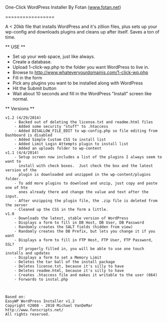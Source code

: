 One-Click WordPress Installer
By Fotan (www.fotan.net)

=================

A &lt; 20kb file that installs WordPress and it's zillion files, plus sets up your wp-config and downloads plugins and cleans up after itself.  Saves a ton of time.

** USE **
 - Set up your web space, just like always.
 - Create a database.
 - Upload 1-click-wp.php to the folder you want WordPress to live in.
 - Browse to http://www.whateveryourdomainis.com/1-click-wp.php
 - Fill in the form
 - Pick any plugins you want to be installed along with WordPress
 - Hit the Submit button
 - Wait about 10 seconds and fill in the WordPress "Install" screen like normal.
 



** Versions **	
	
	v1.2 (4/29/2014)
		- Backed out of deleting the license.txt and readme.html files
		- Added some security "stuff" to .htaccess
		- Added DISALLOW_FILE_EDIT to wp-config.php so file editing from Dashboard is disabled
		- Added Simple Custom CSS to install list
		- Added Limit Login Attempts plugin to install list
		- Added an uploads folder to wp-content
	v1.1 (4/4/2014)
		- Setup screen now includes a list of the plugins I always seem to want to 
		  install with check boxes.  Just check the box and the latest version of the 
		  plugin is downloaded and unzipped in the wp-content/plugins folder.
		- To add more plugins to download and unzip, just copy and paste one of hte
		  ones already there and change the value and text after the input.
		- After unzipping the plugin file, the .zip file is deleted from the server
		- Cleaned up the CSS in the form a little.
	v1.0
		- Downloads the latest, stable version of WordPress
		- Displays a form to fill in DB Host, DB User, DB Password
		- Randomly creates the SALT fields (hidden from view)
		- Randomly creates the DB Prefix, but lets you change it if you want
		- Displays a form to fill in FTP Host, FTP User, FTP Password, SSL?  
		  If properly filled in, you will be able to use one touch installs and updates
		- Displays a form to set a Memory Limit
		- Deletes the tar ball of the install package
		- Deletes license.txt, because it's silly to have
		- Deletes readme.html, because it's silly to have
		- Creates .htaccess file and makes it writable to the user (664)
		- Forwards to instal.php
	
	
	
	Based on:	
	EasyWP WordPress Installer v1.2          
	Copyright ©2008 - 2010 Michael VanDeMar  
	http://www.funscripts.net/               
	All rights reserved.                     
